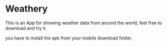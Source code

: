 # Weathery

This is an App for showing weather data from around the world, feel free to download and try it.

you have to install the apk from your mobile download folder.
